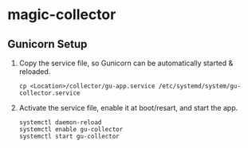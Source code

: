# magic-collector

## Gunicorn Setup
1. Copy the service file, so Gunicorn can be automatically started & reloaded.

	`cp <Location>/collector/gu-app.service /etc/systemd/system/gu-collector.service`

1. Activate the service file, enable it at boot/resart, and start the app.

	```
	systemctl daemon-reload
	systemctl enable gu-collector
	systemctl start gu-collector
	```
